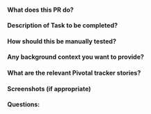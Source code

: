 #### What does this PR do?

#### Description of Task to be completed?

#### How should this be manually tested?

#### Any background context you want to provide?

#### What are the relevant Pivotal tracker stories?

#### Screenshots (if appropriate)

#### Questions:
